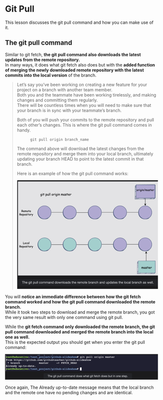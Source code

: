 # Git Pull

This lesson discusses the git pull command and how you can make use of it.

## The git pull command

Similar to git fetch, **the git pull command also downloads the latest updates from the remote repository.**  
 In many ways, it does what git fetch also does but with the **added function of merging the newly downloaded remote repository with the latest commits into the local version** of the branch.

> Let’s say you’ve been working on creating a new feature for your project on a branch with another team member.  
>  Both you and the teammate have been working tirelessly, and making changes and committing them regularly.  
>  There will be countless times when you will need to make sure that your branch is in sync with your teammate’s branch.
>
> Both of you will push your commits to the remote repository and pull each other’s changes. This is where the git pull command comes in handy.
>
>           git pull origin branch_name
>
> The command above will download the latest changes from the remote repository and merge them into your local branch, ultimately updating your branch HEAD to point to the latest commit in that branch.
>
> Here is an example of how the git pull command works:
>
> ![the git pull command downloads the remote branch and updates the local branch as well](./images/5-4-git-pull-command-downloads-the-remote-branch-and-updates-the-local-branch-as-well.png)

You will **notice an immediate difference between how the git fetch command worked and how the git pull command downloaded the remote branch.**  
 While it took two steps to download and merge the remote branch, you got the very same result with only one command using git pull.

While the **git fetch command only downloaded the remote branch, the git pull command downloaded and merged the remote branch into the local one as well.**  
 This is the expected output you should get when you enter the git pull command:

![the git pull command does what git fetch does but in one step](./images/5-5-the-git-pull-command-does-what-git-fetch-does-but-in-one-step.png)

Once again, The Already up-to-date message means that the local branch and the remote one have no pending changes and are identical.
